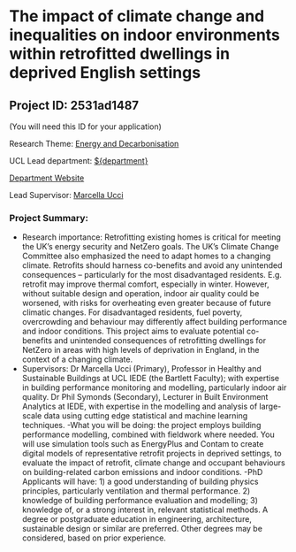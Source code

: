 # The impact of climate change and inequalities on indoor environments within retrofitted dwellings in deprived English settings

## Project ID: **2531ad1487**
(You will need this ID for your application)

Research Theme: [Energy and Decarbonisation](../themes/energy-and-decarbonisation.md)

UCL Lead department: [${department}](../departments/bartlett-school-of-environment-energy-and-resources.md)

[Department Website](https://www.ucl.ac.uk/bartlett/bartlett-school-environment-energy-and-resources)

Lead Supervisor: [Marcella Ucci](https://profiles.ucl.ac.uk/5640)

### Project Summary:

- Research importance: Retrofitting existing homes is critical for meeting the UK’s energy security and NetZero goals. The UK’s Climate Change Committee also emphasized the need to adapt homes to a changing climate. Retrofits should harness co-benefits and avoid any unintended consequences – particularly for the most disadvantaged residents. E.g. retrofit may improve thermal comfort, especially in winter. However, without suitable design and operation, indoor air quality could be worsened, with risks for overheating even greater because of future climatic changes. For disadvantaged residents, fuel poverty, overcrowding and behaviour may differently affect building performance and indoor conditions. This project aims to evaluate potential co-benefits and unintended consequences of retrofitting dwellings for NetZero in areas with high levels of deprivation in England, in the context of a changing climate. 
- Supervisors:  Dr Marcella Ucci (Primary), Professor in Healthy and Sustainable Buildings at UCL IEDE (the Bartlett Faculty); with expertise in building performance monitoring and modelling, particularly indoor air quality. Dr Phil Symonds (Secondary), Lecturer in Built Environment Analytics at IEDE, with expertise in the modelling and analysis of large-scale data using cutting edge statistical and machine learning techniques. 
-What you will be doing: the project employs building performance modelling, combined with fieldwork where needed. You will use simulation tools such as EnergyPlus and Contam to create digital models of representative retrofit projects in deprived settings, to evaluate the impact of retrofit, climate change and occupant behaviours on building-related carbon emissions and indoor conditions. 
-PhD Applicants will have: 1) a good understanding of building physics principles, particularly ventilation and thermal performance. 2) knowledge of building performance evaluation and modelling; 3) knowledge of, or a strong interest in, relevant statistical methods. A degree or postgraduate education in engineering, architecture, sustainable design or similar are preferred. Other degrees may be considered, based on prior experience.
